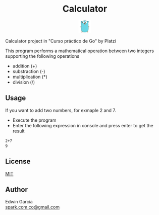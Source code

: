 <h1 align="center">Calculator</h1>

<p align="center">
  <img
    src="https://raw.githubusercontent.com/devicons/devicon/2809b567852a4648062a2d3e7c1c531367458c0b/icons/go/go-original.svg" alt="go" width="40" height="40"
  />
</p>

Calculator project in "Curso práctico de Go" by Platzi

This program performs a mathematical operation between two integers supporting
the following operations

- addition (+)
- substraction (-)
- multiplication (*)
- division (/)

## Usage

If you want to add two numbers, for exmaple 2 and 7.

- Execute the program
- Enter the following expression in console and press enter to get the result
```shell
2+7
9
```


## License

[MIT](./LICENSE)

## Author

Edwin García  
spark.com.co@gmail.com

